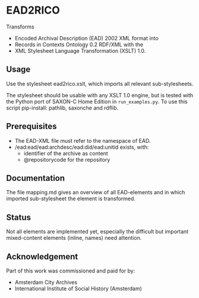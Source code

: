 # EAD2RICO

Transforms 
* Encoded Archival Description (EAD) 2002 XML format 
into 
* Records in Contexts Ontology 0.2 RDF/XML 
with the 
* XML Stylesheet Language Transformation (XSLT) 1.0.

## Usage
Use the stylesheet ead2rico.xslt, which imports all relevant sub-stylesheets.

The stylesheet should be usable with any XSLT 1.0 engine, but is tested with the Python port of SAXON-C Home Edition in ```run_examples.py```. To use this script pip-install: pathlib, saxonche and rdflib.

## Prerequisites
* The EAD-XML file must refer to the namespace of EAD.
* /ead:ead/ead:archdesc/ead:did/ead:unitid exists, with:
    * identifier of the archive as content
    * @repositorycode for the repository

## Documentation
The file mapping.md gives an overview of all EAD-elements and in which imported sub-stylesheet the element is transformed.

## Status
Not all elements are implemented yet, especially the difficult but important mixed-content elements (inline, names) need attention.

## Acknowledgement
Part of this work was commissioned and paid for by:
* Amsterdam City Archives 
* International Institute of Social History (Amsterdam)



